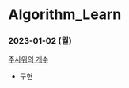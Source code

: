# Algorithm_Learn
### 2023-01-02 (월)
[주사위의 개수](https://school.programmers.co.kr/learn/courses/30/lessons/120845)
- 구현
